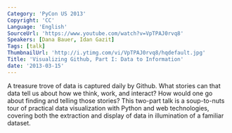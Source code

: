 ```yaml
---
Category: 'PyCon US 2013'
Copyright: 'CC'
Language: 'English'
SourceUrl: 'https://www.youtube.com/watch?v=VpTPAJ0rvq8'
Speakers: [Dana Bauer, Idan Gazit]
Tags: [talk]
ThumbnailUrl: 'http://i.ytimg.com/vi/VpTPAJ0rvq8/hqdefault.jpg'
Title: 'Visualizing Github, Part I: Data to Information'
date: '2013-03-15'
---
```

A treasure trove of data is captured daily by Github. What stories can that data tell us about how we think, work, and interact? How would one go about finding and telling those stories? This two-part talk is a soup-to-nuts tour of practical data visualization with Python and web technologies, covering both the extraction and display of data in illumination of a familiar dataset.